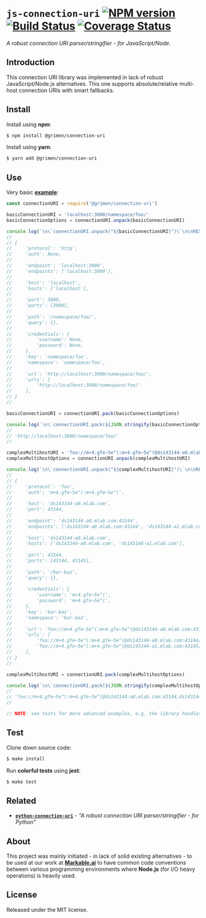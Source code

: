 
# `js-connection-uri` [![NPM version](https://badge.fury.io/js/%40grimen%2Fconnection-uri.svg)](https://badge.fury.io/js/%40grimen%2Fconnection-uri) [![Build Status](https://travis-ci.com/grimen/js-connection-uri.svg?token=sspjPRWbecBSpceU8Jyn&branch=master)](https://travis-ci.com/grimen/js-connection-uri) [![Coverage Status](https://codecov.io/gh/grimen/js-connection-uri/branch/master/graph/badge.svg)](https://codecov.io/gh/grimen/js-connection-uri)

*A robust connection URI parser/stringifier - for JavaScript/Node.*


## Introduction

This connection URI library was implemented in lack of robust JavaScript/Node.js alternatives. This one supports absolute/relative multi-host connection URIs with smart fallbacks.


## Install

Install using **npm**:

```bash
$ npm install @grimen/connection-uri
```

Install using **yarn**:

```bash
$ yarn add @grimen/connection-uri
```


## Use

Very basic **[example](https://github.com/grimen/js-connection-uri/tree/master/examples/basic.js)**:

```javascript
const connectionURI = require('@grimen/connection-uri')

basicConnectionURI = 'localhost:3000/namespace/foo/'
basicConnectionOptions = connectionURI.unpack(basicConnectionURI)

console.log(`\n\`connectionURI.unpack("${basicConnectionURI}")\`\n\nRESULT:`, basicConnectionOptions, '\n')
//
// {
//     'protocol': 'http',
//     'auth': None,
//
//     'endpoint': 'localhost:3000',
//     'endpoints': ['localhost:3000'],
//
//     'host': 'localhost',
//     'hosts': ['localhost'],
//
//     'port': 3000,
//     'ports': [3000],
//
//     'path': '/namespace/foo/',
//     'query': {},
//
//     'credentials': {
//         'username': None,
//         'password': None,
//     },
//     'key': 'namespace/foo',
//     'namespace': 'namespace/foo',
//
//     'url': 'http://localhost:3000/namespace/foo/',
//     'urls': [
//         'http://localhost:3000/namespace/foo/'
//     ],
// }
//

basicConnectionURI = connectionURI.pack(basicConnectionOptions)

console.log(`\n\`connectionURI.pack(${JSON.stringify(basicConnectionOptions)})\`\n\nRESULT:`, JSON.stringify(basicConnectionURI), '\n')
//
// 'http://localhost:3000/namespace/foo/'
//

complexMultihostURI = 'foo://m+4.gTe~5e^(:m+4.gTe~5e^(@ds143144-a0.mlab.com:43144,ds143144-a1.mlab.com:43145/bar-baz'
complexMultihostOptions = connectionURI.unpack(complexMultihostURI)

console.log(`\n\`connectionURI.unpack("${complexMultihostURI}")\`\n\nRESULT:`, complexMultihostOptions, '\n')
//
// {
//     'protocol': 'foo',
//     'auth': 'm+4.gTe~5e^(:m+4.gTe~5e^(',
//
//     'host': 'ds143144-a0.mlab.com',
//     'port': 43144,
//
//     'endpoint': 'ds143144-a0.mlab.com:43144',
//     'endpoints': ['ds143144-a0.mlab.com:43144', 'ds143144-a1.mlab.com:43145'],
//
//     'host': 'ds143144-a0.mlab.com',
//     'hosts': ['ds143144-a0.mlab.com', 'ds143144-a1.mlab.com'],
//
//     'port': 43144,
//     'ports': [43144, 43145],
//
//     'path': '/bar-baz',
//     'query': {},
//
//     'credentials': {
//         'username': 'm+4.gTe~5e^(',
//         'password': 'm+4.gTe~5e^(',
//     },
//     'key': 'bar-baz',
//     'namespace': 'bar-baz',
//
//     'url': 'foo://m+4.gTe~5e^(:m+4.gTe~5e^(@ds143144-a0.mlab.com:43144,ds143144-a1.mlab.com:43145/bar-baz',
//     'urls': [
//         'foo://m+4.gTe~5e^(:m+4.gTe~5e^(@ds143144-a0.mlab.com:43144/bar-baz',
//         'foo://m+4.gTe~5e^(:m+4.gTe~5e^(@ds143144-a1.mlab.com:43145/bar-baz'
//     ],
// }
//

complexMultihostURI = connectionURI.pack(complexMultihostOptions)

console.log(`\n\`connectionURI.pack(${JSON.stringify(complexMultihostOptions)})\`\n\nRESULT:`, JSON.stringify(complexMultihostURI), '\n')
//
// 'foo://m+4.gTe~5e^(:m+4.gTe~5e^(@ds143144-a0.mlab.com:43144,ds143144-a1.mlab.com:43145/bar-baz'
//

// NOTE: see tests for more advanced examples, e.g. the library handles absolute and relative URIs, etc.

```


## Test

Clone down source code:

```sh
$ make install
```

Run **colorful tests** using **jest**:

```sh
$ make test
```


## Related

- [**`python-connection-uri`**](https://github.com/grimen/python-connection-uri) - *"A robust connection URI parser/stringifier - for Python"*


## About

This project was mainly initiated - in lack of solid existing alternatives - to be used at our work at **[Markable.ai](https://markable.ai)** to have common code conventions between various programming environments where **Node.js** (for I/O heavy operations) is heavily used.


## License

Released under the MIT license.
